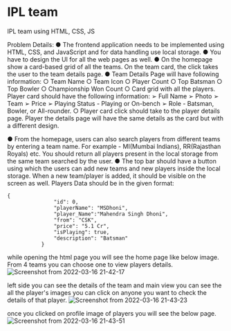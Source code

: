 # IPL team
 IPL team using HTML, CSS, JS
 

Problem Details:
●	The frontend application needs to be implemented using HTML, CSS, and JavaScript and for data handling use local storage.
●	You have to design the UI for all the web pages as well.
●	On the homepage show a card-based grid of all the teams. On the
team card, the click takes the user to the team details page.
●	Team Details Page will have following information:
○	Team Name
○	Team Icon
○	Player Count
○	Top Batsman
○	Top Bowler
○	Championship Won Count
○	Card grid with all the players. Player card should have the following
information:
➢	Full Name
➢	Photo
➢	Team
➢	Price
➢	Playing Status - Playing or On-bench
➢	Role - Batsman, Bowler, or All-rounder.
○	Player card click should take to the player details page. Player
the details page will have the same details as the card but with a
different design.

●	From the homepage, users can also search players from different
teams by entering a team name. For example - MI(Mumbai Indians),
RR(Rajasthan Royals) etc. You should return all players present in the
local storage from the same team searched by the user.
●	The top bar should have a button using which the users can add new
teams and new players inside the local storage. When a new
team/player is added, it should be visible on the screen as well.
Players Data should be in the given format:
 ```
 {
                "id": 0,
                "playerName": "MSDhoni",
                "player_Name":"Mahendra Singh Dhoni",
                "from": "CSK",
                "price": "5.1 Cr",
                "isPlaying": true,
                "description": "Batsman"
            }
 ```

 
 while opening the html page you will see the home page like below image. From 4 teams you can choose one to view players details.
![Screenshot from 2022-03-16 21-42-17](https://user-images.githubusercontent.com/101729212/158637169-7df057af-f43c-4ed9-92c5-f62f18f81211.png)

left side you can see the details of the team and main view you can see the all the player's images you can click on anyone you want to check the details of that player.
![Screenshot from 2022-03-16 21-43-23](https://user-images.githubusercontent.com/101729212/158637061-eeee3378-4b91-4fdb-abe3-fdc3bb77c15c.png)

once you clicked on profile image of players you will see the below page. 
![Screenshot from 2022-03-16 21-43-51](https://user-images.githubusercontent.com/101729212/158637127-860d42e7-d44b-47d6-a03b-433a5cd155db.png)

